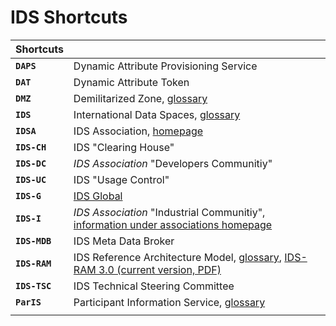 # IDS Shortcuts

|**Shortcuts**||
|:---|:---|
|**`DAPS`**    | Dynamic Attribute Provisioning Service
|**`DAT`**     | Dynamic Attribute Token
|**`DMZ`**     | Demilitarized Zone, [glossary](../glossary/README.md#demilitarized-zone)
|**`IDS`**     | International Data Spaces, [glossary](../glossary/README.md#international-data-spaces)
|**`IDSA`**    | IDS Association, [homepage](https://www.internationaldataspaces.org/)
|**`IDS-CH`**   | IDS "Clearing House"
|**`IDS-DC`**   | *IDS Association* "Developers Communitiy"
|**`IDS-UC`**   | IDS "Usage Control"
|**`IDS-G`**   | [IDS Global](../README.md)
|**`IDS-I`**   | *IDS Association* "Industrial Communitiy", [information under associations homepage](https://www.internationaldataspaces.org/idsa-industrial-community/)
|**`IDS-MDB`**   | IDS Meta Data Broker
|**`IDS-RAM`** | IDS Reference Architecture Model, [glossary](../glossary/README.md#ids-reference-architecture-model), [IDS-RAM 3.0 (current version, PDF)](https://www.internationaldataspaces.org/wp-content/uploads/2019/03/IDS-Reference-Architecture-Model-3.0.pdf)
|**`IDS-TSC`** | IDS Technical Steering Committee
|**`ParIS`**   | Participant Information Service, [glossary](../glossary/README.md#participant-information-service)
|||